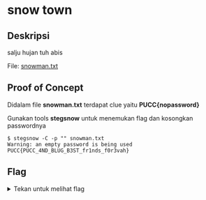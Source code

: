 # snow town

## Deskripsi
salju hujan tuh abis 

File: [snowman.txt](snowman.txt)

## Proof of Concept
Didalam file **snowman.txt** terdapat clue yaitu **PUCC{nopassword}**

Gunakan tools **stegsnow** untuk menemukan flag dan kosongkan passwordnya

```
$ stegsnow -C -p "" snowman.txt
Warning: an empty password is being used
PUCC{PUCC_4ND_BLUG_B3ST_fr1nds_f0r3vah}
```
## Flag
<details>
<summary>Tekan untuk melihat flag</summary>
    
    PUCC{PUCC_4ND_BLUG_B3ST_fr1nds_f0r3vah}
</details>